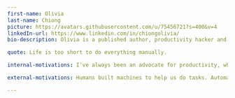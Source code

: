 ```yaml
---
first-name: Olivia
last-name: Chiong
picture: https://avatars.githubusercontent.com/u/75456721?s=400&v=4
linkedIn-url: https://www.linkedin.com/in/chiongolivia/
bio-description: Olivia is a published author, productivity hacker and accidental activist. She pivoted into product management after over 15 years of project management experience in events, training and technology. Prior to joining Hack for LA, she was running her own small business consultancy, The UnBusy Entrepreneur, focused on helping small business owners be more productive via automation and outsourcing. This led her to publish a book titled “Unbusy Entrepreneur – How to unlock your time and make more money” in 2015. A certified Professional Scrum Product Owner and Professional Scrum Master, Olivia's focus is ensuring teams can collaborate effectively and helping bring projects to market.

quote: Life is too short to do everything manually.

internal-motivations: I've always been an advocate for productivity, whether through outsourcing or technology. Working on this site excites me as I think of all the time-saving projects I will discover.

external-motivations: Humans built machines to help us do tasks. Automations help those machines do the tasks more efficiently. An index of automations will help more machines have automations so more tasks can be completed.

---
```

